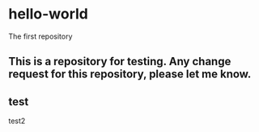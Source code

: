 # hello-world
The first repository

This is a repository for testing.
Any change request for this repository, please let me know.
----
test
----
test2